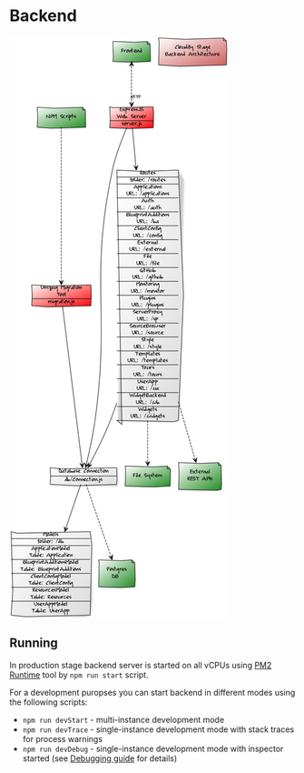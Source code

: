 # Backend

![Backend architecture](./../doc/diagrams/architecture-backend.png)

## Running

In production stage backend server is started on all vCPUs using [PM2 Runtime](https://pm2.io/runtime/) tool by `npm run start` script.

For a development puropses you can start backend in different modes using the following scripts:
* `npm run devStart` - multi-instance development mode
* `npm run devTrace` - single-instance development mode with stack traces for process warnings 
* `npm run devDebug` - single-instance development mode with inspector started (see [Debugging guide](https://nodejs.org/en/docs/guides/debugging-getting-started/) for details)
